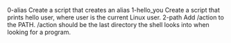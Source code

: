 0-alias    Create a script that creates an alias
1-hello_you          Create a script that prints hello user, where user is the current Linux user.
2-path       Add /action to the PATH. /action should be the last directory the shell looks into when looking for a program.
